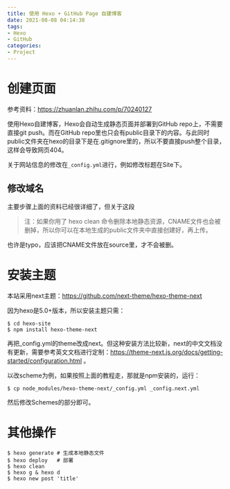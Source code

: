 ```yaml
---
title: 使用 Hexo + GitHub Page 自建博客
date: 2021-08-08 04:14:38
tags: 
- Hexo
- GitHub
categories: 
- Project
---
```


# 创建页面

参考资料：https://zhuanlan.zhihu.com/p/70240127

使用Hexo自建博客，Hexo会自动生成静态页面并部署到GitHub repo上，不需要直接git push。而在GitHub repo里也只会有public目录下的内容。与此同时public文件夹在hexo的目录下是在.gitignore里的，所以不要直接push整个目录，这样会导致网页404。

关于网站信息的修改在`_config.yml`进行，例如修改标题在Site下。

## 修改域名

主要步骤上面的资料已经很详细了，但关于这段

>注：如果你用了 hexo clean 命令删除本地静态资源，CNAME文件也会被删掉，所以你可以在本地生成的public文件夹中直接创建好，再上传。

也许是typo，应该把CNAME文件放在source里，才不会被删。

# 安装主题

本站采用next主题：https://github.com/next-theme/hexo-theme-next

因为hexo是5.0+版本，所以安装主题只需：

```
$ cd hexo-site
$ npm install hexo-theme-next
```
再把_config.yml的theme改成next。但这种安装方法比较新，next的中文文档没有更新，需要参考英文文档进行定制：https://theme-next.js.org/docs/getting-started/configuration.html 。

以改scheme为例，如果按照上面的教程走，那就是npm安装的，运行：
```
$ cp node_modules/hexo-theme-next/_config.yml _config.next.yml
```
然后修改Schemes的部分即可。


# 其他操作
```
$ hexo generate # 生成本地静态文件
$ hexo deploy   # 部署
$ hexo clean   
$ hexo g & hexo d 
$ hexo new post 'title'
```

